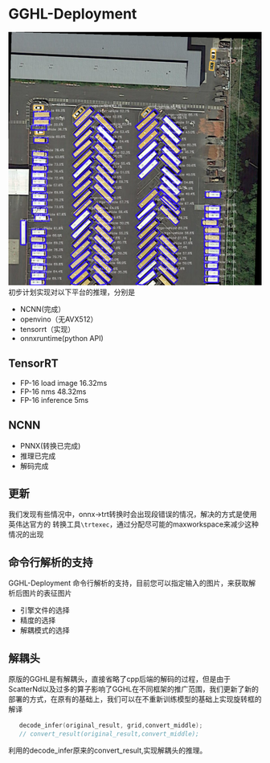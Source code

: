 # GGHL-Deployment
![image](./TensorRT/cpp/QAQ858.png)
初步计划实现对以下平台的推理，分别是
- NCNN(完成）
- openvino（无AVX512）
- tensorrt（实现）
- onnxruntime(python API)
## TensorRT
- FP-16 load image 16.32ms
- FP-16 nms 48.32ms
- FP-16 inference 5ms
## NCNN
- PNNX(转换已完成)
- 推理已完成
- 解码完成

## 更新
我们发现有些情况中，onnx->trt转换时会出现段错误的情况，解决的方式是使用英伟达官方的
转换工具`\trtexec`，通过分配尽可能的maxworkspace来减少这种情况的出现
## 命令行解析的支持
GGHL-Deployment 命令行解析的支持，目前您可以指定输入的图片，来获取解析后图片的表征图片
- 引擎文件的选择
- 精度的选择
- 解耦模式的选择
## 解耦头
原版的GGHL是有解耦头，直接省略了cpp后端的解码的过程，但是由于ScatterNd以及过多的算子影响了GGHL在不同框架的推广范围，我们更新了新的部署的方式，在原有的基础上，我们可以在不重新训练模型的基础上实现旋转框的解译
```C++
   decode_infer(original_result, grid,convert_middle);
   // convert_result(original_result,convert_middle);
```
利用的decode_infer原来的convert_result,实现解耦头的推理。
